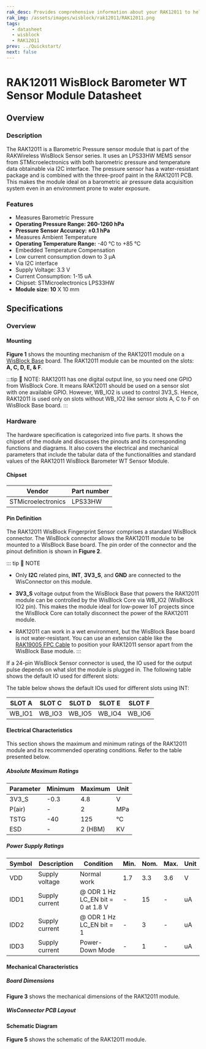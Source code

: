 ```yaml
---
rak_desc: Provides comprehensive information about your RAK12011 to help you use it. This information includes technical specifications, characteristics, and requirements, and it also discusses the device components.
rak_img: /assets/images/wisblock/rak12011/RAK12011.png
tags:
  - datasheet
  - wisblock
  - RAK12011
prev: ../Quickstart/
next: false
---
```


# RAK12011 WisBlock Barometer WT Sensor Module Datasheet

## Overview

### Description

The RAK12011 is a Barometric Pressure sensor module that is part of the RAKWireless WisBlock Sensor series. It uses an LPS33HW MEMS sensor from STMicroelectronics with both barometric pressure and temperature data obtainable via I2C interface. The pressure sensor has a water-resistant package and is combined with the three-proof paint in the RAK12011 PCB. This makes the module ideal on a barometric air pressure data acquisition system even in an environment prone to water exposure.

### Features

- Measures Barometric Pressure
- **Operating Pressure Range: 260-1260&nbsp;hPa**
- **Pressure Sensor Accuracy: ±0.1&nbsp;hPa**
- Measures Ambient Temperature
- **Operating Temperature Range:** -40&nbsp;°C to +85&nbsp;°C
- Embedded Temperature Compensation
- Low current consumption down to 3&nbsp;μA
- Via I2C interface
- Supply Voltage: 3.3&nbsp;V
- Current Consumption: 1-15&nbsp;uA
- Chipset: STMicroelectronics LPS33HW
- **Module size: 10** X 10&nbsp;mm

## Specifications

### Overview

#### Mounting

**Figure 1** shows the mounting mechanism of the RAK12011 module on a [WisBlock Base](https://docs.rakwireless.com/Product-Categories/WisBlock/#wisblock-base) board. The RAK12011 module can be mounted on the slots: **A, C, D, E, & F**.

:::tip 📝 NOTE:
RAK12011 has one digital output line, so you need one GPIO from WisBlock Core. It means RAK12011 should be used on a sensor slot with one available GPIO. However, WB_IO2 is used to control 3V3_S. Hence, RAK12011 is used only on slots without WB_IO2 like sensor slots A, C to F on WisBlock Base board.
:::

<rk-img
  src="/assets/images/wisblock/rak12011/datasheet/mounting-mechanism.png"
  width="50%"
  caption="RAK12011 Mounting Mechanism on a WisBlock Base Module"
/>

### Hardware

The hardware specification is categorized into five parts. It shows the chipset of the module and discusses the pinouts and its corresponding functions and diagrams. It also covers the electrical and mechanical parameters that include the tabular data of the functionalities and standard values of the RAK12011 WisBlock Barometer WT Sensor Module.

#### Chipset
| Vendor             | Part number |
| ------------------ | ----------- |
| STMicroelectronics | LPS33HW     |


#### Pin Definition

The RAK12011 WisBlock Fingerprint Sensor comprises a standard WisBlock connector. The WisBlock connector allows the RAK12011 module to be mounted to a WisBlock Base board. The pin order of the connector and the pinout definition is shown in **Figure 2**.

<rk-img
  src="/assets/images/wisblock/rak12011/datasheet/rak12011_pinout.svg"
  width="60%"
  caption="RAK12011 Pinout Diagram"
/>

::: tip 📝 NOTE
- Only **I2C** related pins, **INT**, **3V3_S**, and **GND** are connected to the WisConnector on this module.

- **3V3_S** voltage output from the WisBlock Base that powers the RAK12011 module can be controlled by the WisBlock Core via WB_IO2 (WisBlock IO2 pin). This makes the module ideal for low-power IoT projects since the WisBlock Core can totally disconnect the power of the RAK12011 module.

- RAK12011 can work in a wet environment, but the WisBlock Base board is not water-resistant. You can use an extension cable like the [RAK19005 FPC Cable](https://store.rakwireless.com/products/fpc-extension-cable-for-slot-a-to-d-rak19005?_pos=1&_sid=b3ef15d4e&_ss=r) to position your RAK12011 sensor apart from the WisBlock Base module.
:::

If a 24-pin WisBlock Sensor connector is used, the IO used for the output pulse depends on what slot the module is plugged in. The following table shows the default IO used for different slots:

The table below shows the default IOs used for different slots using INT:

| SLOT A | SLOT C | SLOT D | SLOT E | SLOT F |
| -------| ------ | ------ | ------ | ------ |
| WB_IO1 | WB_IO3 | WB_IO5 | WB_IO4 | WB_IO6 |


#### Electrical Characteristics

This section shows the maximum and minimum ratings of the RAK12011 module and its recommended operating conditions. Refer to the table presented below.

##### Absolute Maximum Ratings

| Parameter | Minimum | Maximum | Unit |
| --------- | ------- | ------- | ---- |
| 3V3_S     | -0.3    | 4.8     | V    |
| P(air)    | -       | 2       | MPa  |
| TSTG      | -40     | 125     | °C   |
| ESD       | -       | 2 (HBM) | KV   |

##### Power Supply Ratings

| Symbol | Description    | Condition                                   | Min. | Nom. | Max. | Unit |
| ------ | -------------- | ------------------------------------------- | ---- | ---- | ---- | ---- |
| VDD    | Supply voltage | Normal work                                 | 1.7  | 3.3  | 3.6  | V    |
| IDD1   | Supply current | @ ODR 1&nbsp;Hz LC_EN bit = 0 at 1.8&nbsp;V | -    | 15   | -    | uA   |
| IDD2   | Supply current | @ ODR 1&nbsp;Hz LC_EN bit = 1               | -    | 3    | -    | uA   |
| IDD3   | Supply current | Power-Down Mode                             | -    | 1    | -    | uA   |

#### Mechanical Characteristics

##### Board Dimensions

**Figure 3** shows the mechanical dimensions of the RAK12011 module.

<rk-img
  src="/assets/images/wisblock/rak12011/datasheet/mechanical-dimensions.png"
  width="75%"
  caption="RAK12011 Mechanical Dimensions"
/>

##### WisConnector PCB Layout

<rk-img
  src="/assets/images/wisblock/rak12011/datasheet/wisconnector-pcb.png"
  width="100%"
  caption="WisConnector PCB Footprint and Recommendations"
/>

#### Schematic Diagram

**Figure 5** shows the schematic of the RAK12011 module.

<rk-img
  src="/assets/images/wisblock/rak12011/datasheet/rak12011-schematic.png"
  width="100%"
  caption="RAK12011 WisBlock Module Schematics"
/>
